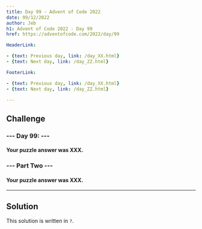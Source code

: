 ```yaml
---
title: Day 99 - Advent of Code 2022
date: 99/12/2022
author: Jeb
h1: Advent of Code 2022 - Day 99
href: https://adventofcode.com/2022/day/99

HeaderLink:

- {text: Previous day, link: /day_XX.html}
- {text: Next day, link: /day_ZZ.html}

FooterLink:

- {text: Previous day, link: /day_XX.html}
- {text: Next day, link: /day_ZZ.html}

---
```


## Challenge

### --- Day 99:  ---

#### Your puzzle answer was XXX.

### --- Part Two ---

#### Your puzzle answer was XXX.

---

## Solution

This solution is written in `?`.

````?

````

